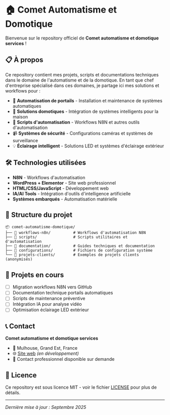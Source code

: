 # 🏠 Comet Automatisme et Domotique

Bienvenue sur le repository officiel de **Comet automatisme et domotique services** !

## 📋 À propos

Ce repository contient mes projets, scripts et documentations techniques dans le domaine de l'automatisme et de la domotique. En tant que chef d'entreprise spécialisé dans ces domaines, je partage ici mes solutions et workflows pour :

- 🚪 **Automatisation de portails** - Installation et maintenance de systèmes automatiques
- 🏡 **Solutions domotiques** - Intégration de systèmes intelligents pour la maison
- 🔧 **Scripts d'automatisation** - Workflows N8N et autres outils d'automatisation
- 📹 **Systèmes de sécurité** - Configurations caméras et systèmes de surveillance
- 💡 **Éclairage intelligent** - Solutions LED et systèmes d'éclairage extérieur

## 🛠️ Technologies utilisées

- **N8N** - Workflows d'automatisation
- **WordPress + Elementor** - Site web professionnel
- **HTML/CSS/JavaScript** - Développement web
- **IA/AI Tools** - Intégration d'outils d'intelligence artificielle
- **Systèmes embarqués** - Automatisation matérielle

## 📁 Structure du projet

```
📦 comet-automatisme-domotique/
├── 📂 workflows-n8n/          # Workflows d'automatisation N8N
├── 📂 scripts/                # Scripts utilitaires et d'automatisation
├── 📂 documentation/          # Guides techniques et documentation
├── 📂 configurations/         # Fichiers de configuration système
└── 📂 projets-clients/        # Exemples de projets clients (anonymisés)
```

## 🚀 Projets en cours

- [ ] Migration workflows N8N vers GitHub
- [ ] Documentation technique portails automatiques
- [ ] Scripts de maintenance préventive
- [ ] Intégration IA pour analyse vidéo
- [ ] Optimisation éclairage LED extérieur

## 📞 Contact

**Comet automatisme et domotique services**
- 📍 Mulhouse, Grand Est, France
- 🌐 [Site web](https://comet-automatisme.fr) *(en développement)*
- 📧 Contact professionnel disponible sur demande

## 📄 Licence

Ce repository est sous licence MIT - voir le fichier [LICENSE](LICENSE) pour plus de détails.

---

*Dernière mise à jour : Septembre 2025*